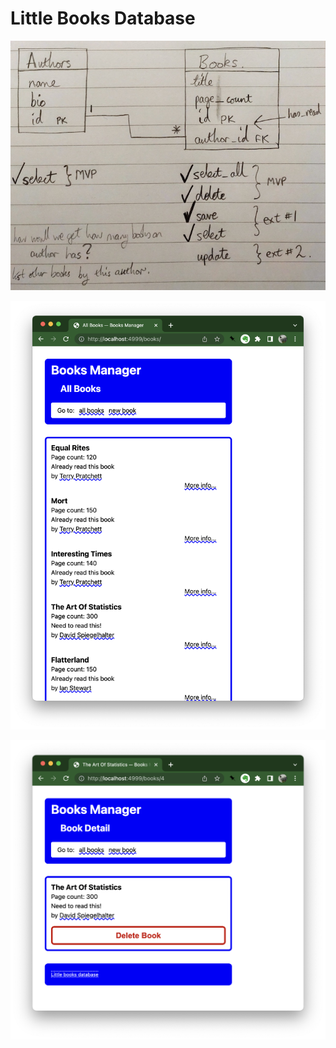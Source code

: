 # Little Books Database

![diagram.jpg](diagram.jpg)

![allbooks.png](allbooks.png)

![deletebook.png](deletebook.png)